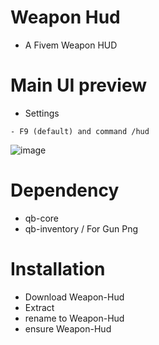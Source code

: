 # Weapon Hud
- A Fivem Weapon HUD  

# Main UI preview
- Settings
```
- F9 (default) and command /hud
```
![image](https://user-images.githubusercontent.com/82306584/130363160-9c63031b-8e19-42c1-aab3-1d24326ac322.png)

# Dependency
- qb-core
- qb-inventory / For Gun Png

# Installation
- Download Weapon-Hud
- Extract
- rename to Weapon-Hud
- ensure Weapon-Hud
